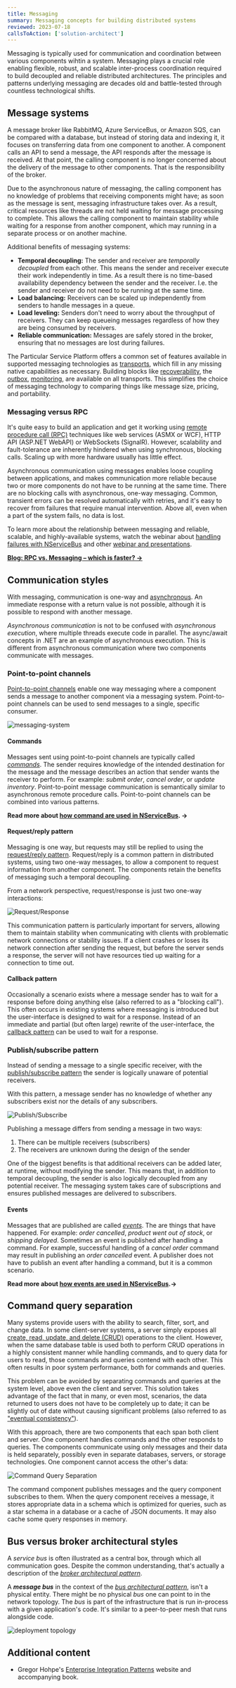 ```yaml
---
title: Messaging
summary: Messaging concepts for building distributed systems
reviewed: 2023-07-18
callsToAction: ['solution-architect']
---
```


Messaging is typically used for communication and coordination between various components wihtin a system. Messaging plays a crucial role enabling flexible, robust, and scalable inter-process coordination required to build decoupled and reliable distributed architectures. The principles and patterns underlying messaging are decades old and battle-tested through countless technological shifts.

## Message systems

A message broker like RabbitMQ, Azure ServiceBus, or Amazon SQS, can be compared with a database, but instead of storing data and indexing it, it focuses on transferring data from one component to another. A component calls an API to send a message, the API responds after the message is received. At that point, the calling component is no longer concerned about the delivery of the message to other components. That is the responsibility of the broker.

Due to the asynchronous nature of messaging, the calling component has no knowledge of problems that receiving components might have; as soon as the message is sent, messaging infrastructure takes over. As a result, critical resources like threads are not held waiting for message processing to complete. This allows the calling component to maintain stability while waiting for a response from another component, which may running in a separate process or on another machine.

Additional benefits of messaging systems:

- **Temporal decoupling:** The sender and receiver are _temporally decoupled_ from each other. This means the sender and receiver execute their work independently in time. As a result there is no time-based availability dependency between the sender and the receiver. I.e. the sender and receiver do not need to be running at the same time.
- **Load balancing:** Receivers can be scaled up independently from senders to handle messages in a queue.
- **Load leveling:** Senders don't need to worry about the throughput of receivers. They can keep queueing messages regardless of how they are being consumed by receivers.
- **Reliable communication:** Messages are safely stored in the broker, ensuring that no messages are lost during failures.

The Particular Service Platform offers a common set of features available in supported messaging technologies as [transports](/transports), which fill in any missing native capabilities as necessary. Building blocks like [recoverability](/architecture/recoverability.md), the [outbox](/architecture/consistency.md#transactions-outbox-pattern), [monitoring](/monitoring/), are available on all transports. This simplifies the choice of messaging technology to comparing things like message size, pricing, and portability.

### Messaging versus RPC

It's quite easy to build an application and get it working using [remote procedure call (RPC)](https://en.wikipedia.org/wiki/Remote_procedure_call) techniques like web services (ASMX or WCF), HTTP API (ASP.NET WebAPI) or WebSockets (SignalR). However, scalability and fault-tolerance are inherently hindered when using synchronous, blocking calls. Scaling up with more hardware usually has little effect.

Asynchronous communication using messages enables loose coupling between applications, and makes communication more reliable because two or more components do not have to be running at the same time. There are no blocking calls with asynchronous, one-way messaging. Common, transient errors can be resolved automatically with retries, and it's easy to recover from failures that require manual intervention. Above all, even when a part of the system fails, no data is lost.

To learn more about the relationship between messaging and reliable, scalable, and highly-available systems, watch the webinar about [handling failures with NServiceBus](https://particular.net/webinars/handling-failures-with-nservicebus) and other [webinar and presentations](https://particular.net/videos).

[**Blog: RPC vs. Messaging – which is faster? →**](https://particular.net/blog/rpc-vs-messaging-which-is-faster)

## Communication styles

With messaging, communication is one-way and [asynchronous](https://en.wikipedia.org/wiki/Asynchronous_method_invocation). An immediate response with a return value is not possible, although it is possible to respond with another message.

_Asynchronous communication_ is not to be confused with _asynchronous execution_, where multiple threads execute code in parallel. The async/await concepts in .NET are an example of asynchronous execution. This is different from asynchronous communication where two components communicate with messages.

### Point-to-point channels

[Point-to-point channels](https://www.enterpriseintegrationpatterns.com/patterns/messaging/PointToPointChannel.html) enable one way messaging where a component sends a message to another component via a messaging system. Point-to-point channels can be used to send messages to a single, specific consumer.

![messaging-system](/architecture/message-system-one-way.png)

#### Commands

Messages sent using point-to-point channels are typically called [_commands_](/nservicebus/messaging/messages-events-commands.md). The sender requires knowledge of the intended destination for the message and the message describes an action that sender wants the receiver to perform. For example: _submit order_, _cancel order_, or _update inventory_. Point-to-point message communication is semantically similar to asynchronous remote procedure calls. Point-to-point channels can be combined into various patterns.

**Read more about [how command are used in NServiceBus](/nservicebus/messaging/messages-events-commands.md). →**

#### Request/reply pattern

Messaging is one way, but requests may still be replied to using the [request/reply pattern](/nservicebus/messaging/reply-to-a-message.md). Request/reply is a common pattern in distributed systems, using two one-way messages, to allow a component to request information from another component. The components retain the benefits of messaging such a temporal decoupling.

From a network perspective, request/response is just two one-way interactions:

![Request/Response](/architecture/request-reply.png)

This communication pattern is particularly important for servers, allowing them to maintain stability when communicating with clients with problematic network connections or stability issues. If a client crashes or loses its network connection after sending the request, but before the server sends a response, the server will not have resources tied up waiting for a connection to time out.

#### Callback pattern

Occasionally a scenario exists where a message sender has to wait for a response before doing anything else (also referred to as a "blocking call"). This often occurs in existing systems where messaging is introduced but the user-interface is designed to wait for a response. Instead of an immediate and partial (but often large) rewrite of the user-interface, the [callback pattern](/nservicebus/messaging/callbacks.md) can be used to wait for a response.

### Publish/subscribe pattern

Instead of sending a message to a single specific receiver, with the [publish/subscribe pattern](/nservicebus/messaging/publish-subscribe) the sender is logically unaware of potential receivers.

With this pattern, a message sender has no knowledge of whether any subscribers exist nor the details of any subscribers.

![Publish/Subscribe](/architecture/publish-subscribe.png)

Publishing a message differs from sending a message in two ways:

1. There can be multiple receivers (subscribers)
2. The receivers are unknown during the design of the sender

One of the biggest benefits is that additional receivers can be added later, at runtime, without modifying the sender. This means that, in addition to temporal decoupling, the sender is also logically decoupled from any potential receiver. The messaging system takes care of subscriptions and ensures published messages are delivered to subscribers.

#### Events

Messages that are published are called [_events_](/nservicebus/messaging/messages-events-commands.md). The are things that have happened. For example: _order cancelled_, _product went out of stock_, or _shipping delayed_. Sometimes an event is published after handling a command. For example, successful handling of a _cancel order_ command may result in publishing an _order cancelled_ event. A publisher does not have to publish an event after handling a command, but it is a common scenario.

**Read more about [how events are used in NServiceBus](/nservicebus/messaging/messages-events-commands.md).→**

## Command query separation

Many systems provide users with the ability to search, filter, sort, and change data. In some client-server systems, a server simply exposes all [create, read, update, and delete (CRUD)](https://en.wikipedia.org/wiki/Create,_read,_update_and_delete) operations to the client. However, when the same database table is used both to perform CRUD operations in a highly consistent manner while handling commands, and to query data for users to read, those commands and queries contend with each other. This often results in poor system performance, both for commands and queries.

This problem can be avoided by separating commands and queries at the system level, above even the client and server. This solution takes advantage of the fact that in many, or even most, scenarios, the data returned to users does not have to be completely up to date; it can be slightly out of date without causing significant problems (also referred to as ["eventual consistency"](https://en.wikipedia.org/wiki/Eventual_consistency)).

With this approach, there are two components that each span both client and server. One component handles commands and the other responds to queries. The components communicate using only messages and their data is held separately, possibly even in separate databases, servers, or storage technologies. One component cannot access the other's data:

![Command Query Separation](/architecture/cqs.png)

The command component publishes messages and the query component subscribes to them. When the query component receives a message, it stores appropriate data in a schema which is optimized for queries, such as a star schema in a database or a cache of JSON documents. It may also cache some query responses in memory.

## Bus versus broker architectural styles

A _service bus_ is often illustrated as a central box, through which all communication goes. Despite the common understanding, that's actually a description of the [_broker architectural pattern_](https://en.wikipedia.org/wiki/Broker_pattern).

A **_message bus_** in the context of the [_bus architectural pattern_](https://www.enterpriseintegrationpatterns.com/patterns/messaging/MessageBus.html), isn't a physical entity. There might be no physical _bus_ one can point to in the network topology. The _bus_ is part of the infrastructure that is run in-process with a given application's code. It's similar to a peer-to-peer mesh that runs alongside code.

![deployment topology](deployment-topology.jpg)

## Additional content

- Gregor Hohpe's [Enterprise Integration Patterns](https://www.enterpriseintegrationpatterns.com/) website and accompanying book.
